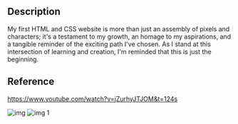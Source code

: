 ## Description

My first HTML and CSS website is more than just an assembly of pixels and characters; it's a testament to my growth, an homage to my aspirations, and a tangible reminder of
the exciting path I've chosen. As I stand at this intersection of learning and creation, I'm reminded that this is just the beginning.

## Reference
https://www.youtube.com/watch?v=jZurhyJTJOM&t=124s

![img](https://github.com/biondanaweb/My-Portfolio/assets/141121698/f4f50312-5211-4292-9e71-2244785ca673)
![img 1](https://github.com/biondanaweb/My-Portfolio/assets/141121698/f4544fd8-9427-4e62-ac0e-91f7be721cf2)

